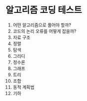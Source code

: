 # 알고리즘 코딩 테스트
1. 어떤 알고리즘으로 풀어야 할까?
2. 코드의 논리 오류를 어떻게 잡을까?
3. 자료 구조
4. 정렬
5. 탐색
6. 그리디
7. 정수론
8. 그래프
9. 트리
10. 조합
11. 동적 계획법
12. 기하